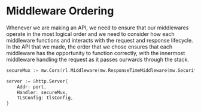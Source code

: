 # Middleware Ordering

Whenever we are making an API, we need to ensure that our middlewares operate in the most logical order and we need to consider how each middleware functions and interacts with the request and response lifecycle. In the API that we made, the order that we chose ensures that each middleware has the opportunity to function correctly, with the innermost middleware handling the request as it passes ourwards through the stack.

```go
secureMux := mw.Cors(rl.Middleware(mw.ResponseTimeMiddleware(mw.SecurityHeaders(mw.Compression(mw.Hpp(hppOptions)(mux))))))

server := &http.Server{
    Addr: port,
    Handler: secureMux,
    TLSConfig: tlsConfig,
}
```